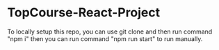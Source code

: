 # TopCourse-React-Project
To locally setup this repo, you can use git clone and then run command "npm i" then you can run command "npm run start" to run manually.
